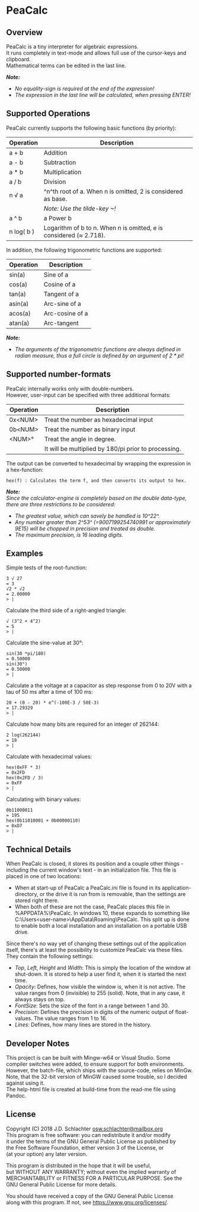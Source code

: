 # __PeaCalc__
## Overview
PeaCalc is a tiny interpreter for algebraic expressions.  
It runs completely in text-mode and allows full use of the cursor-keys and clipboard.  
Mathematical terms can be edited in the last line.  
  
___Note:___

* _No equality-sign is required at the end of the expression!_  
* _The expression in the last line will be calculated, when pressing ENTER!_  

## Supported Operations
PeaCalc currently supports the following basic functions (by priority):  

| Operation  | Description                                                       
|------------|---------------------------------------------------------------------
| a + b      | Addition                                                          
| a - b      | Subtraction                                                       
| a * b      | Multiplication                                                    
| a / b      | Division                                                          
| n √ a      | ^n^th root of a. When n is omitted, 2 is considered as base.      
|            | _Note: Use the tilde-key \~!_                                     
| a \^ b     | a Power b                                                         
| n log( b ) | Logarithm of b to n. When n is omitted, e is considered (≈ 2.718).

In addition, the following trigonometric functions are supported:

| Operation  | Description                                                       
|------------|---------------------------------------------------------------------
|   sin(a)   | Sine of a                                                          
|   cos(a)   | Cosine of a                                                        
|   tan(a)   | Tangent of a                                                       
|  asin(a)   | Arc-sine of a                                                      
|  acos(a)   | Arc-cosine of a                                                    
|  atan(a)   | Arc-tangent                                                        

___Note:___

* _The arguments of the trigonometric functions are always defined in radian measure, thus a full circle is defined by an argument of 2 * pi!_

## Supported number-formats
PeaCalc internally works only with double-numbers.  
However, user-input can be specified with three additional formats:  

| Operation  | Description                                                       
|------------|---------------------------------------------------------------------
| 0x\<NUM\>  | Treat the number as hexadecimal input                              
| 0b\<NUM\>  | Treat the number as binary input                                   
|  \<NUM\>°  | Treat the angle in degree.                                         
|            | It will be multiplied by 180/pi prior to processing.               

The output can be converted to hexadecimal by wrapping the expression in a hex-function:  

    hex(f) : Calculates the term f, and then converts its output to hex.

___Note:___  
_Since the calculator-engine is completely based on the double data-type, there are three restrictions to be considered:_  

* _The greatest value, which can savely be handled is 10^22^._
* _Any number greater than 2^53^ (=9007199254740991 or approximately 9E15) will be chopped in precision and treated as double._
* _The maximum precision, is 16 leading digits._

## Examples

Simple tests of the root-function:

    3 √ 27  
    = 3  
    √2 * √2  
    = 2.00000  
    > |  

Calculate the third side of a right-angled triangle:

    √ (3^2 + 4^2)  
    = 5  
    > |  

Calculate the sine-value at 30°:

    sin(30 *pi/180)
    = 0.50000
    sin(30°)
    = 0.50000
    > |  

Calculate a the voltage at a capacitor as step response from 0 to 20V with a tau of 50 ms after a time of 100 ms:

    20 + (0 - 20) * e^(-100E-3 / 50E-3)  
    = 17.29329  
    > |  

Calculate how many bits are required for an integer of 262144:

    2 log(262144)  
    = 18  
    > |

Calculate with hexadecimal values:

    hex(0xFF * 3)  
    = 0x2FD  
    hex(0x2FD / 3)  
    = 0xFF  
    > |

Calculating with binary values:

    0b11000011  
    = 195  
    hex(0b11010001 + 0b00000110)  
    = 0xD7  
    > |


## Technical Details
When PeaCalc is closed, it stores its position and a couple other things - including the current window's text - in an initialization file. This file is placed in one of two locations:

* When at start-up of PeaCalc a PeaCalc.ini file is found in its application-directory, or the drive it is run from is removable, than the settings are stored right there.
* When both of these are not the case, PeaCalc places this file in %APPDATA%\PeaCalc.
  In windows 10, these expands to something like C:\Users\<user-name>\AppData\Roaming\PeaCalc.
  This split up is done to enable both a local installation and an installation on a portable USB drive.

Since there's no way yet of changing these settings out of the application itself, there's at least the possibility to customize PeaCalc via these files. They contain the following settings:

* _Top_, _Left_, _Height_ and _Width_: This is simply the location of the window at shut-down. It is stored to help a user find it, when it is started the next time.
* _Opacity_: Defines, how visible the window is, when it is not active. The value ranges from 0 (invisible) to 255 (solid).
   Note, that in any case, it always stays on top.
* _FontSize_: Sets the size of the font in a range between 1 and 30.
* _Precision_: Defines the precision in digits of the numeric output of float-values. The value ranges from 1 to 16.
* _Lines_: Defines, how many lines are stored in the history.

## Developer Notes
This project is can be built with Mingw-w64 or Visual Studio. Some compiler switches were added, to ensure support for both environments.  
However, the batch-file, which ships with the source-code, relies on MinGw.  
Note, that the 32-bit version of MinGW caused some trouble, so I decided against using it.  
The help-html file is created at build-time from the read-me file using Pandoc.

## License
Copyright (C) 2018 J.D. Schlachter <osw.schlachter@mailbox.org>  
This program is free software: you can redistribute it and/or modify  
it under the terms of the GNU General Public License as published by  
the Free Software Foundation, either version 3 of the License, or  
(at your option) any later version.  
  
This program is distributed in the hope that it will be useful,  
but WITHOUT ANY WARRANTY; without even the implied warranty of  
MERCHANTABILITY or FITNESS FOR A PARTICULAR PURPOSE.  See the  
GNU General Public License for more details.  
  
You should have received a copy of the GNU General Public License  
along with this program.  If not, see <https://www.gnu.org/licenses/>.

